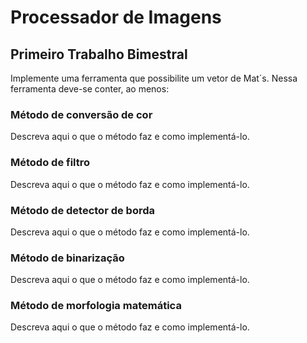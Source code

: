 # Processador de Imagens
## Primeiro Trabalho Bimestral

Implemente uma ferramenta que possibilite um vetor de Mat´s. Nessa ferramenta deve-se conter, ao menos:

### Método de conversão de cor
Descreva aqui o que o método faz e como implementá-lo.

### Método de filtro
Descreva aqui o que o método faz e como implementá-lo.

### Método de detector de borda
Descreva aqui o que o método faz e como implementá-lo.

### Método de binarização
Descreva aqui o que o método faz e como implementá-lo.

### Método de morfologia matemática
Descreva aqui o que o método faz e como implementá-lo.

